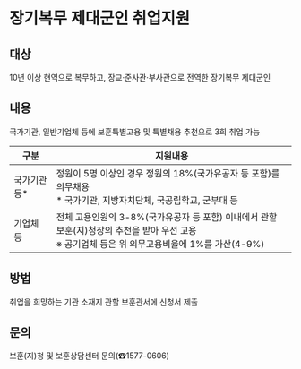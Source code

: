 # 장기복무 제대군인 취업지원

## 대상
10년 이상 현역으로 복무하고, 장교·준사관·부사관으로 전역한 장기복무 제대군인

## 내용
국가기관, 일반기업체 등에 보훈특별고용 및 특별채용 추천으로 3회 취업 가능

| 구분          | 지원내용 |
|---------------|----------|
| 국가기관 등* | 정원이 5명 이상인 경우 정원의 18%(국가유공자 등 포함)를 의무채용<br>* 국가기관, 지방자치단체, 국공립학교, 군부대 등 |
| 기업체 등     | 전체 고용인원의 3-8%(국가유공자 등 포함) 이내에서 관할 보훈(지)청장의 추천을 받아 우선 고용<br>※ 공기업체 등은 위 의무고용비율에 1%를 가산(4-9%) |

## 방법
취업을 희망하는 기관 소재지 관할 보훈관서에 신청서 제출

## 문의
보훈(지)청 및 보훈상담센터 문의(☎1577-0606)
